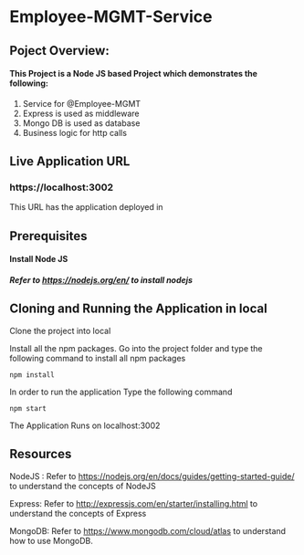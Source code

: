 # Employee-MGMT-Service

## Poject Overview:
#### This Project is a Node JS based Project which demonstrates the following:

1. Service for @Employee-MGMT
2. Express is used as middleware
3. Mongo DB is used as database
4. Business logic for http calls 



## Live Application URL
### https://localhost:3002
This URL has the application deployed in

## Prerequisites
#### Install Node JS
##### Refer to https://nodejs.org/en/ to install nodejs



## Cloning and Running the Application in local
Clone the project into local

Install all the npm packages. Go into the project folder and type the following command to install all npm packages

```
npm install
```

In order to run the application Type the following command

```
npm start
```

The Application Runs on localhost:3002

## Resources

NodeJS : Refer to https://nodejs.org/en/docs/guides/getting-started-guide/ to understand the concepts of NodeJS

Express: Refer to http://expressjs.com/en/starter/installing.html to understand the concepts of Express


MongoDB: Refer to https://www.mongodb.com/cloud/atlas to understand how to use MongoDB.
